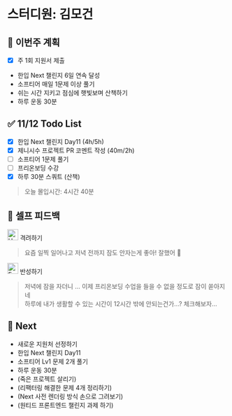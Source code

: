 # 스터디원: 김모건

## 🚀 이번주 계획

- [x] 주 1회 지원서 제출
- 한입 Next 챌린지 6일 연속 달성
- 소프티어 매일 1문제 이상 풀기
- 쉬는 시간 지키고 점심에 햇빛보며 산책하기
- 하루 운동 30분

## ✅ 11/12 Todo List

- [x] 한입 Next 챌린지 Day11 (4h/5h)
- [x] 제니시수 프로젝트 PR 코멘트 작성 (40m/2h)
- [ ] 소프티어 1문제 풀기
- [ ] 프리온보딩 수강
- [x] 하루 30분 스쿼트 (산책)

> 오늘 몰입시간: 4시간 40분

## 🎉 셀프 피드백

<img src="https://raw.githubusercontent.com/Tarikul-Islam-Anik/Animated-Fluent-Emojis/master/Emojis/Smilies/Hugging%20Face.png" alt="Hugging Face" width="25" height="25"> 격려하기</img>

> 요즘 일찍 일어나고 저녁 전까지 잠도 안자는게 좋아! 잘했어 🤗 <br>

<img src="https://raw.githubusercontent.com/Tarikul-Islam-Anik/Animated-Fluent-Emojis/master/Emojis/Smilies/Face%20with%20Monocle.png" alt="Face with Monocle" width="25" height="25"> 반성하기</img>

> 저녁에 잠을 자더니 ... 이제 프리온보딩 수업을 들을 수 없을 정도로 잠이 쏟아지네 <br>
> 하루에 내가 생활할 수 있는 시간이 12시간 밖에 안되는건가...? 체크해보자... <br>

## 🌱 Next

- 새로운 지원처 선정하기
- 한입 Next 챌린지 Day11
- 소프티어 Lv1 문제 2개 풀기
- 하루 운동 30분
- (죽은 프로젝트 살리기)
- (리팩터링 해결한 문제 4개 정리하기)
- (Next 사전 렌더링 방식 손으로 그려보기)
- (원티드 프론트엔드 챌린지 과제 하기)

